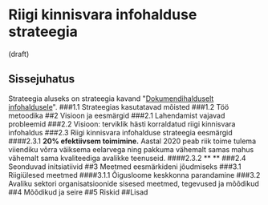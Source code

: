 # Riigi kinnisvara infohalduse strateegia
(draft)

## Sissejuhatus
Strateegia aluseks on strateegia kavand "[Dokumendihalduselt infohaldusele](https://www.mkm.ee/sites/default/files/dokumendihalduselt_infohaldusele_strateegia_1.9.pdf)".
###1.1 Strateegias kasutatavad mõisted
###1.2 Töö metoodika
##2 Visioon ja eesmärgid
###2.1 Lahendamist vajavad probleemid
###2.2 Visioon: terviklik hästi korraldatud riigi kinnisvara infohaldus
###2.3 Riigi kinnisvara infohalduse strateegia eesmärgid
####2.3.1 **20% efektiivsem toimimine.** 
Aastal 2020 peab riik toime tulema viiendiku võrra väiksema eelarvega ning pakkuma vähemalt samas mahus vähemalt sama kvaliteediga avalikke teenuseid.
####2.3.2 ** **
###2.4 Seonduvad initsiatiivid
##3 Meetmed eesmärkideni jõudmiseks
###3.1 Riigiülesed meetmed
####3.1.1 Õigusloome keskkonna parandamine
###3.2 Avaliku sektori organisatsioonide sisesed meetmed, tegevused ja mõõdikud
##4 Mõõdikud ja seire
##5 Riskid
##Lisad
